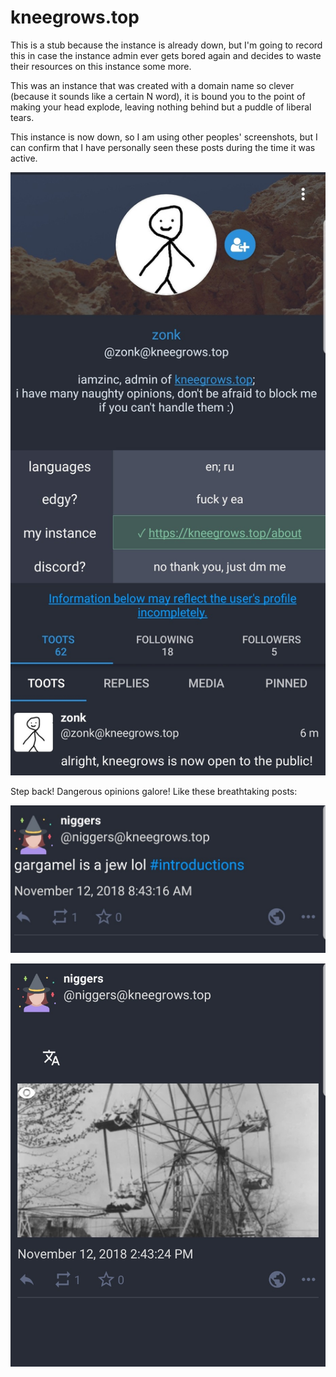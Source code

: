 # kneegrows.top

This is a stub because the instance is already down, but I'm going to record this in case the instance admin ever gets bored again and decides to waste their resources on this instance some more.

This was an instance that was created with a domain name so clever (because it sounds like a certain N word), it is bound you to the point of making your head explode, leaving nothing behind but a puddle of liberal tears.

This instance is now down, so I am using other peoples' screenshots, but I can confirm that I have personally seen these posts during the time it was active.

![](1.jpg)

Step back! Dangerous opinions galore! Like these breathtaking posts:

![](2.jpg)

![](3.jpg)